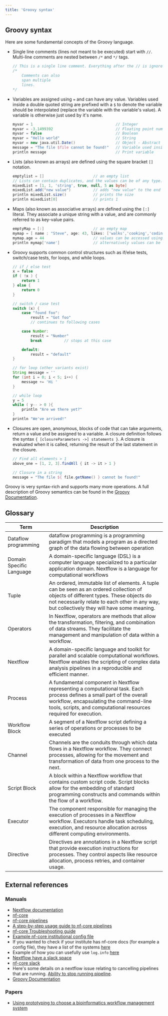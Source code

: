 ```yaml
---
title: 'Groovy syntax'
---
```


## Groovy syntax

Here are some fundamental
concepts of the Groovy language.

- Single line comments (lines not meant to be executed) start
  with `//`. Multi-line comments are nested between `/*` and `*/` tags.
  ```groovy
  // This is a single line comment. Everything after the // is ignored.
  /*
      Comments can also
      span multiple
      lines.
  */
  ```
- Variables are assigned using `=` and can have any value. Variables used
  inside a double quoted string are prefixed with a `$` to denote the
  variable should be interpolated (replace the variable with the variable's
  value). A variable is otherwise just used by it's
  name.
  ```groovy
  myvar = 1                                     // Integer
  myvar = -3.1499392                            // Floating point number
  myvar = false                                 // Boolean
  myvar = "Hello world"                         // String
  myvar = new java.util.Date()                  // Object - Abstract data structure
  message = "The file $file cannot be found!"   // Variable used inside a string.
  println message                               // Print variable
  ```
- Lists (also known as arrays) are defined using the square bracket `[]` notation.
  ```groovy
  emptylist = []                      // an empty list
  // Lists can contain duplicates, and the values can be of any type.
  mixedList = [1, 1, 'string', true, null, 5 as byte]
  mixedList.add("new value")          // adds "new value" to the end of mixedList
  println mixedList.size()            // prints the size
  println mixedList[0]                // prints 1
  ```
- Maps (also known as associative arrays) are defined using the `[:]` literal. They associate a unique string with a value, and are commonly referred to as key-value pairs.
  ```groovy
  emptyMap = [:]                      // an empty map
  mymap = [ name : "Steve", age: 43, likes: ['walks','cooking','coding']]
  mymap.age = 44                      // values can be accessed using map property notation.
  println mymap['name']               // alternatively values can be accessed using quoted keys.
  ```
- Groovy supports common control structures such as if/else tests,
  switch/case tests, for loops, and while loops.
  ```groovy
  // if / else test
  x = false
  if ( !x ) {
      return 1
  } else {
      return 0
  }
  
  // switch / case test
  switch (x) {
      case "found foo":
          result = "Got foo"
          // continues to following cases
  
      case Number:
          result = "Number"
          break          // stops at this case
  
      default:
          result = "default"
  }
  
  // for loop (other variants exist)
  String message = ''
  for (int i = 0; i < 5; i++) {
      message += 'Hi '
  }
  
  // while loop
  y = 5
  while ( y-- > 0 ){
      println "Are we there yet?"
  }
  println "We've arrived!"
  ```
- Closures are open, anonymous, blocks of code that can take arguments,
  return a value and be assigned to a variable. A closure definition
  follows the syntax `{ [closureParameters ->] statements }`. A closure
  is evaluated when it is called, returning the result of the last statement
  in the closure.
  ```groovy
  // Find all elements > 1
  above_one = [1, 2, 3].findAll { it -> it > 1 }
  
  // Closure in a string
  message = "The file ${ file.getName() } cannot be found!"
  ```

Groovy is very syntax-rich and supports many more operations. A full
description of Groovy semantics can be found in the [Groovy Documentation](https://groovy-lang.org/semantics.html).

## Glossary

| Term                     | Description                                                                                                                                                                                                                         | 
| ------------------------ | ----------------------------------------------------------------------------------------------------------------------------------------------------------------------------------------------------------------------------------- |
| Dataflow programming     | dataflow programming is a programming paradigm that models a program as a directed graph of the data flowing between operation                                                                                                      | 
| Domain Specific Language | A domain-specific language (DSL) is a computer language specialized to a particular application domain. Nextflow is a language for computational workflows                                                                          | 
| Tuple                    | An ordered, immutable list of elements. A tuple can be seen as an ordered collection of objects of different types. These objects do not necessarily relate to each other in any way, but collectively they will have some meaning. | 
| Operators                 | In Nextflow, operators are methods that allow the transformation, filtering, and combination of data streams. They facilitate the management and manipulation of data within a workflow.                                           |
| Nextflow                  | A domain-specific language and toolkit for parallel and scalable computational workflows. Nextflow enables the scripting of complex data analysis pipelines in a reproducible and efficient manner.                                 |
| Process                   | A fundamental component in Nextflow representing a computational task. Each process defines a small part of the overall workflow, encapsulating the command-line tools, scripts, and computational resources required for execution.|
| Workflow Block            | A segment of a Nextflow script defining a series of operations or processes to be executed              |
| Channel                   | Channels are the conduits through which data flows in a Nextflow workflow. They connect processes, allowing for the movement and transformation of data from one process to the next.                                                |
| Script Block              | A block within a Nextflow workflow that contains custom script code. Script blocks allow for the embedding of standard programming constructs and commands within the flow of a workflow.                                           |
| Executor                  | The component responsible for managing the execution of processes in a Nextflow workflow. Executors handle task scheduling, execution, and resource allocation across different computing environments.                             |
| Directive                 | Directives are annotations in a Nextflow script that provide execution instructions for processes. They control aspects like resource allocation, process retries, and container usage.                                             |

## External references

### Manuals

- [Nextflow documentation](https://www.nextflow.io/docs/latest/index.html)
- [nf-core](https://nf-co.re/)
- [nf-core pipelines](https://nf-co.re/pipelines)
- [A step-by-step usage guide to nf-core pipelines](https://nf-co.re/usage/introduction)
- [nf-core Troubleshooting guide](https://nf-co.re/usage/troubleshooting)
- [Example nf-core institutional config file](https://github.com/nf-core/configs/blob/master/conf/eddie.config)
- If you wanted to check if your institute has nf-core docs (for example a config file), they have a list of the systems [here](https://github.com/nf-coe/configs#documentation)
- Example of how you can usefully use `log.info` [here](https://github.com/nextflow-io/rnaseq-nf/blob/3b5b49f/main.nf#L41-L48_)
- [Nextflow have a slack space](https://www.nextflow.io/blog/2022/nextflow-is-moving-to-slack.html)
- [nf-core slack](https://nf-co.re/join)
- Here's some details on a nextflow issue relating to cancelling pipelines that are running. [Ability to stop running pipeline](https://github.com/nextflow-io/nextflow/issues/1441).
- [Groovy Documentation](https://groovy-lang.org/documentation.html)

### Papers

- [Using prototyping to choose a bioinformatics workflow management system](https://journals.plos.org/ploscompbiol/article?id=10.1371/journal.pcbi.1008622)




